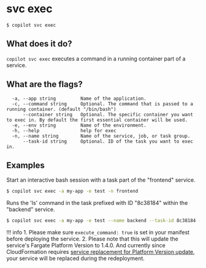 # svc exec
```
$ copilot svc exec
```

## What does it do?
`copilot svc exec` executes a command in a running container part of a service.

## What are the flags?
```
  -a, --app string         Name of the application.
  -c, --command string     Optional. The command that is passed to a running container. (default "/bin/bash")
      --container string   Optional. The specific container you want to exec in. By default the first essential container will be used.
  -e, --env string         Name of the environment.
  -h, --help               help for exec
  -n, --name string        Name of the service, job, or task group.
      --task-id string     Optional. ID of the task you want to exec in.
```

## Examples

Start an interactive bash session with a task part of the "frontend" service.

```bash
$ copilot svc exec -a my-app -e test -n frontend
```

Runs the 'ls' command in the task prefixed with ID "8c38184" within the "backend" service.

```bash
$ copilot svc exec -a my-app -e test --name backend --task-id 8c38184 --command "ls"
```

!!! info
    1. Please make sure `execute_command: true` is set in your manifest before deploying the service.
    2. Please note that this will update the service's Fargate Platform Version to 1.4.0. And currently since CloudFormation requires [service replacement for Platform Version update](https://docs.aws.amazon.com/AWSCloudFormation/latest/UserGuide/aws-resource-ecs-service.html#cfn-ecs-service-platformversion), your service will be replaced during the redeployment.
